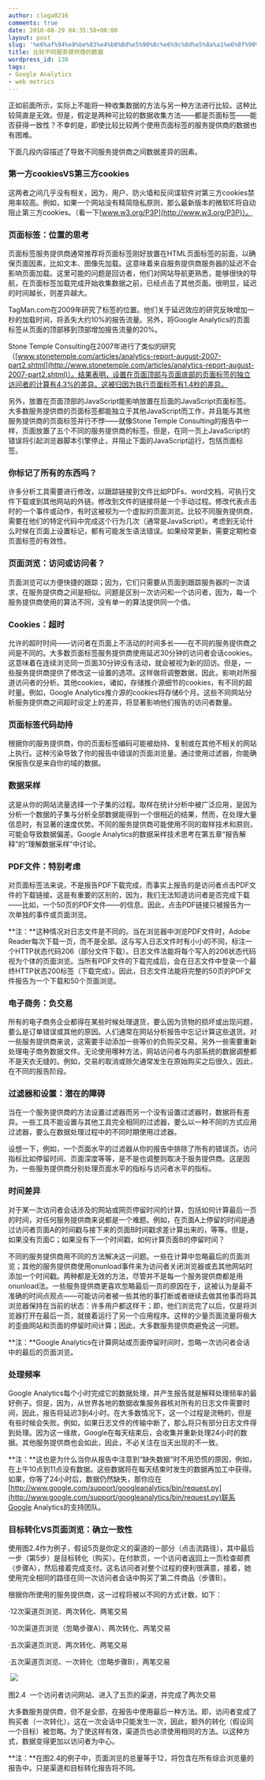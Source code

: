 ```yaml
---
author: cloga0216
comments: true
date: 2010-08-29 04:35:58+00:00
layout: post
slug: '%e6%af%94%e8%be%83%e4%b8%8d%e5%90%8c%e6%9c%8d%e5%8a%a1%e6%8f%90%e4%be%9b%e5%95%86%e7%9a%84%e6%95%b0%e6%8d%ae'
title: 比较不同服务提供商的数据
wordpress_id: 130
tags:
- Google Analytics
- web metrics
---
```


正如前面所示，实际上不能将一种收集数据的方法与另一种方法进行比较。这种比较简直是无效。但是，假定是两种可比较的数据收集方法——都是页面标签——能否获得一致性？不幸的是，即使比较比较两个使用页面标签的服务提供商的数据也有困难。

下面几段内容描述了导致不同服务提供商之间数据差异的因素。


### 第一方cookiesVS第三方cookies


这两者之间几乎没有相关，因为，用户、防火墙和反间谍软件对第三方cookies禁用率较高。例如，如果一个网站没有精简隐私原则，那么最新版本的微软IE将自动阻止第三方cookies。（看一下[www.w3.org/P3P](http://www.w3.org/P3P)）。


### 页面标签：位置的思考


页面标签服务提供商通常推荐将页面标签刚好放置在HTML页面</body>标签的前面，以确保页面因素，比如文本、图像先加载。这意味着来自服务提供商服务器的延迟不会影响页面加载。这里可能的问题是回访者，他们对网站导航更熟悉，能够很快的导航，在页面标签加载完成开始收集数据之前，已经点击了其他页面。很明显，延迟的时间越长，则差异越大。

TagMan.com在2009年研究了标签的位置。他们关于延迟效应的研究反映增加一秒的加载时间，将丢失大约10%的报告流量。另外，将Google Analytics的页面标签从页面的顶部移到顶部增加报告流量的20%。

Stone Temple Consulting在2007年进行了类似的研究（[www.stonetemple.com/articles/analytics-report-august-2007-part2.shtml](http://www.stonetemple.com/articles/analytics-report-august-2007-part2.shtml)）。结果表明，设置在页面顶部与页面底部的页面标签的独立访问者的计算有4.3%的差异。这被归因为执行页面标签有1.4秒的差异。

另外，放置在页面顶部的JavaScript能影响放置在后面的JavaScript页面标签。大多数服务提供商的页面标签都能独立于其他JavaScript而工作，并且能与其他服务提供商的页面标签并行不悖——就像Stone Temple Consulting的报告中一样，页面放置了五个不同的服务提供商的标签。但是，在同一页上JavaScript的错误将引起浏览器脚本引擎停止，并阻止下面的JavaScript运行，包括页面标签。


### 你标记了所有的东西吗？


许多分析工具需要进行修改，以跟踪链接到文件比如PDFs、word文档、可执行文件下载或到其他网站的外链。修改到文件的链接将是一个手动过程。修改代表点击时的一个事件或动作，有时这被视为一个虚拟的页面浏览。比较不同服务提供商，需要在他们的特定代码中完成这个行为几次（通常是JavaScript）。考虑到无论什么时候在页面上设置标记，都有可能发生语法错误。如果经常更新，需要定期检查页面标签的有效性。


### 页面浏览：访问或访问者？


页面浏览可以方便快捷的跟踪；因为，它们只需要从页面到跟踪服务器的一次请求，在服务提供商之间是相似。问题是区别一次访问和一个访问者，因为，每一个服务提供商使用的算法不同，没有单一的算法提供同一个值。


### Cookies：超时


允许的超时时间——访问者在页面上不活动的时间多长——在不同的服务提供商之间是不同的。大多数页面标签服务提供商使用延迟30分钟的访问者会话cookies。这意味着在连续浏览同一页面30分钟没有活动，就会被视为新的回访。但是，一些服务提供商提供了修改这一设置的选项。这样做将调整数据，因此，影响对所报道访问者的分析。其他cookies，诸如，存储推介源细节的cookies，有不同的超时量。例如，Google Analytics推介源的cookies将存储6个月。这些不同网站分析服务提供商之间超时设定上的差异，将显著影响他们报告的访问者数量。


### 页面标签代码劫持


根据你的服务提供商，你的页面标签编码可能被劫持、复制或在其他不相关的网站上执行。这种污染导致了你的报告中错误的页面浏览量。通过使用过滤器，你能确保报告仅是来自你的域的数据。


### 数据采样


这是从你的网站流量选择一个子集的过程。取样在统计分析中被广泛应用，是因为分析一个数据的子集与分析全部数据能得到一个很相近的结果，然而，在处理大量信息时，有显著的速度优势。不同的服务提供商可能使用不同的取样技术和原则，可能会导致数据偏差。Google Analytics的数据采样技术思考在第五章“报告解释”的“理解数据采样”中讨论。


### PDF文件：特别考虑


对页面标签法来说，不是报告PDF下载完成，而事实上报告的是访问者点击PDF文件的下载链接。这是有重要的区别的，因为，我们无法知道访问者是否完成下载——比如，一个50页的PDF文件——的信息。因此，点击PDF链接只被报告为一次单独的事件或页面浏览。

**注：**这种情况对日志文件是不同的。当在浏览器中浏览PDF文件时，Adobe Reader每次下载一页，而不是全部。这与写入日志文件时有小小的不同，标注一个HTTP状态代码206（部分文件下载）。日志文件法能将每个写入的206状态代码视为个体的页面浏览。当所有PDF文件的下载完成后，会在日志文件中登录一个最终HTTP状态200标签（下载完成）。因此，日志文件法能将完整的50页的PDF文件报告为一个下载和50个页面浏览。


### 电子商务：负交易


所有的电子商务企业都得在某些时候处理退货，要么因为货物的损坏或出现问题，要么是订单错误或其他的原因。人们通常在网站分析报告中忘记计算这些退货。对一些服务提供商来说，这需要手动添加一些等价的负购买交易。另外一些需要重新处理电子商务数据文件。无论使用哪种方法，网站访问者与内部系统的数据调整都不是天衣无缝的。例如，交易的取消或赊欠通常发生在原始购买之后很久，因此，在不同的报告阶段。


### 过滤器和设置：潜在的障碍


当在一个服务提供商的方法设置过滤器而另一个没有设置过滤器时，数据将有差异。一些工具不能设置与其他工具完全相同的过滤器，要么以一种不同的方式应用过滤器，要么在数据处理过程中的不同时期使用过滤器。

设想一下，例如，一个页面水平的过滤器从你的报告中排除了所有的错误页。访问指标比如停留时间、页面深度等等，是不是也调整则取决于服务提供商。这是因为，一些服务提供商分别处理页面水平的指标与访问者水平的指标。


### 时间差异


对于某一次访问者会话涉及的网站或网页停留时间的计算，包括如何计算最后一页的时间，对任何服务提供商来说都是一个难题。例如，在页面A上停留的时间是通过访问者页面A的时间戳与接下来的页面B时间戳求差计算出来的，等等。但是，如果没有页面C；如果没有下一个时间戳，如何计算页面B的停留时间？

不同的服务提供商用不同的方法解决这一问题。一些在计算中忽略最后的页面浏览；其他的服务提供商使用onunload事件来为访问者关闭浏览器或去其他网站时添加一个时间戳。两种都是无效的方法，尽管并不是每一个服务提供商都是用onunload法。一些服务提供商更喜欢忽略最后一页的原因在于，这被认为是最不准确的时间点观点——可能访问者被一些其他的事打断或者继续去做其他事而将其浏览器保持在当前的状态：许多用户都这样干；即，他们浏览完了以后，仅是将浏览器打开在最后一页，就接着运行了另一个应用程序。这样的少量页面流量将极大的歪曲网站和页面的停留时间计算；因此，大多数服务提供商避免这一问题。

**注：**Google Analytics在计算网站或页面停留时间时，忽略一次访问者会话中的最后的页面浏览。


### 处理频率


Google Analytics每个小时完成它的数据处理，并产生报告就是解释处理频率的最好例子。但是，因为，从世界各地的数据收集服务器核对所有的日志文件需要时间，因此，报告将延迟3到4小时。在大多数情况下，这一个过程是流畅的，但是有些时候会失败。例如，如果日志文件的传输中断了，那么将只有部分日志文件得到处理。因为这一缘故，Google在每天结束后，会收集并重新处理24小时的数据。其他服务提供商也会如此，因此，不必关注在当天出现的不一致。

**注：**这也是为什么当你从报告中注意到“缺失数据”时不用恐慌的原因，例如，在上午10点到11点没有数据。这些数据将在每天结束时发生的数据再加工中获得。如果，你等了24小时后，数据仍然缺失，那你应在[http://www.google.com/support/googleanalytics/bin/request.py](http://www.google.com/support/googleanalytics/bin/request.py)联系Google Analytics的支持团队。


### 目标转化VS页面浏览：确立一致性


使用图2.4作为例子，假设5页是你定义的渠道的一部分（点击流路径），其中最后一步（第5步）是目标转化（购买）。在付款页，一个访问者返回上一页检查邮费（步骤A），然后接着完成支付。这名访问者对整个过程的便利很满意，接着，她使用完全相同的路径在同一次访问者会话中购买了第二件商品（步骤B）。

根据你所使用的服务提供商，这一过程将被以不同的方式计数，如下：

·12次渠道页浏览、两次转化、两笔交易

·10次渠道页浏览（忽略步骤A）、两次转化、两笔交易

·五次渠道页浏览、两次转化、两笔交易

·五次渠道页浏览、一次转化（忽略步骤B），两笔交易


 [![](http://www.cloga.info/wp-content/uploads/2010/08/2-4.jpg)](http://www.cloga.info/wp-content/uploads/2010/08/2-4.jpg)




图2.4  一个访问者访问网站、进入了五页的渠道，并完成了两次交易


大多数服务提供商，但不是全部，在报告中使用最后一种方法。即，访问者变成了购买者（一次转化）。这在一次会话中只能发生一次，因此，额外的转化（假设同一个目标）被忽略。为了使这样有效，渠道页也必须使用相同的方法。以这种方式，数据变得更加以访问者为中心。

**注：**在图2.4的例子中，页面浏览的总量等于12，将包含在所有综合浏览量的报告中。只是渠道和目标转化报告将不同。

